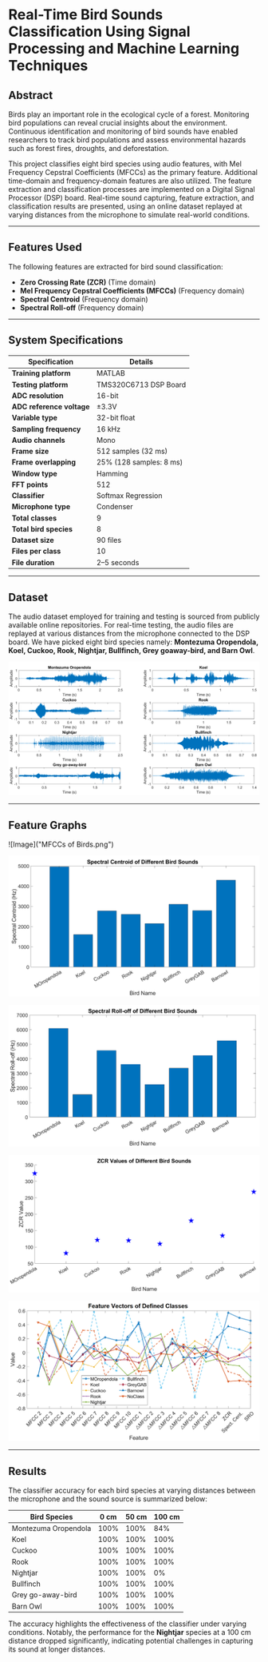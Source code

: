 # Real-Time Bird Sounds Classification Using Signal Processing and Machine Learning Techniques

## Abstract
Birds play an important role in the ecological cycle of a forest. Monitoring bird populations can reveal crucial insights about the environment. Continuous identification and monitoring of bird sounds have enabled researchers to track bird populations and assess environmental hazards such as forest fires, droughts, and deforestation. 

This project classifies eight bird species using audio features, with Mel Frequency Cepstral Coefficients (MFCCs) as the primary feature. Additional time-domain and frequency-domain features are also utilized. The feature extraction and classification processes are implemented on a Digital Signal Processor (DSP) board. Real-time sound capturing, feature extraction, and classification results are presented, using an online dataset replayed at varying distances from the microphone to simulate real-world conditions.

---

## Features Used
The following features are extracted for bird sound classification:
- **Zero Crossing Rate (ZCR)** (Time domain)
- **Mel Frequency Cepstral Coefficients (MFCCs)** (Frequency domain)
- **Spectral Centroid** (Frequency domain)
- **Spectral Roll-off** (Frequency domain)

---

## System Specifications
| **Specification**             | **Details**                  |
|--------------------------------|------------------------------|
| **Training platform**          | MATLAB                       |
| **Testing platform**           | TMS320C6713 DSP Board        |
| **ADC resolution**             | 16-bit                       |
| **ADC reference voltage**      | ±3.3V                        |
| **Variable type**              | 32-bit float                 |
| **Sampling frequency**         | 16 kHz                       |
| **Audio channels**             | Mono                         |
| **Frame size**                 | 512 samples (32 ms)          |
| **Frame overlapping**          | 25% (128 samples: 8 ms)      |
| **Window type**                | Hamming                      |
| **FFT points**                 | 512                          |
| **Classifier**                 | Softmax Regression           |
| **Microphone type**            | Condenser                    |
| **Total classes**              | 9                            |
| **Total bird species**         | 8                            |
| **Dataset size**               | 90 files                     |
| **Files per class**            | 10                           |
| **File duration**              | 2–5 seconds                  |

---

## Dataset
The audio dataset employed for training and testing is sourced from publicly available online repositories. For real-time testing, the audio files are replayed at various distances from the microphone connected to the DSP board. We have picked eight bird species namely: **Montezuma Oropendola, Koel, Cuckoo, Rook, Nightjar, Bullfinch, Grey goaway-bird, and Barn Owl**.

![Image](BIRDS_GRAPHS.png)

---

## Feature Graphs

![Image]("MFCCs of Birds.png")

![Image](spectcentcmp.png)

![Image](srocmp.png)

![Image](zcr.png)

![Image](fv.png)

---

## Results

The classifier accuracy for each bird species at varying distances between the microphone and the sound source is summarized below:

| **Bird Species**          | **0 cm** | **50 cm** | **100 cm** |
|---------------------------|----------|-----------|------------|
| Montezuma Oropendola      | 100%     | 100%      | 84%        |
| Koel                      | 100%     | 100%      | 100%       |
| Cuckoo                    | 100%     | 100%      | 100%       |
| Rook                      | 100%     | 100%      | 100%       |
| Nightjar                  | 100%     | 100%      | 0%         |
| Bullfinch                 | 100%     | 100%      | 100%       |
| Grey go-away-bird         | 100%     | 100%      | 100%       |
| Barn Owl                  | 100%     | 100%      | 100%       |

The accuracy highlights the effectiveness of the classifier under varying conditions. Notably, the performance for the **Nightjar** species at a 100 cm distance dropped significantly, indicating potential challenges in capturing its sound at longer distances.
